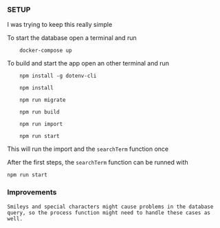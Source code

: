 ### SETUP

I was trying to keep this really simple

To start the database open a terminal and run

        docker-compose up

To build and start the app open an other terminal and run

        npm install -g dotenv-cli

        npm install

        npm run migrate

        npm run build

        npm run import

        npm run start

This will run the import and the `searchTerm` function once

After the first steps, the `searchTerm` function can be runned with

    
    npm run start

### Improvements

    Smileys and special characters might cause problems in the database query, so the process function might need to handle these cases as well.
